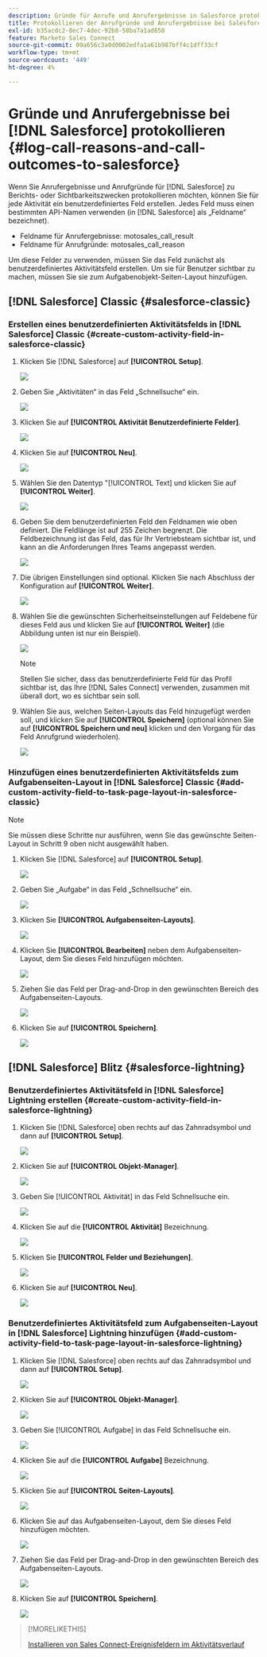 ```yaml
---
description: Gründe für Anrufe und Anrufergebnisse in Salesforce protokollieren - Marketo-Dokumente - Produktdokumentation
title: Protokollieren der Anrufgründe und Anrufergebnisse bei Salesforce
exl-id: b35acdc2-8ec7-4dec-92b8-58ba7a1ad858
feature: Marketo Sales Connect
source-git-commit: 09a656c3a0d0002edfa1a61b987bff4c1dff33cf
workflow-type: tm+mt
source-wordcount: '449'
ht-degree: 4%

---
```


# Gründe und Anrufergebnisse bei [!DNL Salesforce] protokollieren {#log-call-reasons-and-call-outcomes-to-salesforce}

Wenn Sie Anrufergebnisse und Anrufgründe für [!DNL Salesforce] zu Berichts- oder Sichtbarkeitszwecken protokollieren möchten, können Sie für jede Aktivität ein benutzerdefiniertes Feld erstellen. Jedes Feld muss einen bestimmten API-Namen verwenden (in [!DNL Salesforce] als „Feldname“ bezeichnet).

* Feldname für Anrufergebnisse: motosales_call_result
* Feldname für Anrufgründe: motosales_call_reason

Um diese Felder zu verwenden, müssen Sie das Feld zunächst als benutzerdefiniertes Aktivitätsfeld erstellen. Um sie für Benutzer sichtbar zu machen, müssen Sie sie zum Aufgabenobjekt-Seiten-Layout hinzufügen.

## [!DNL Salesforce] Classic {#salesforce-classic}

### Erstellen eines benutzerdefinierten Aktivitätsfelds in [!DNL Salesforce] Classic  {#create-custom-activity-field-in-salesforce-classic}

1. Klicken Sie [!DNL Salesforce] auf **[!UICONTROL Setup]**.

   ![](assets/log-call-reasons-and-call-outcomes-to-salesforce-1.png)

1. Geben Sie „Aktivitäten“ in das Feld „Schnellsuche“ ein.

   ![](assets/log-call-reasons-and-call-outcomes-to-salesforce-2.png)

1. Klicken Sie auf **[!UICONTROL Aktivität Benutzerdefinierte Felder]**.

   ![](assets/log-call-reasons-and-call-outcomes-to-salesforce-3.png)

1. Klicken Sie auf **[!UICONTROL Neu]**.

   ![](assets/log-call-reasons-and-call-outcomes-to-salesforce-4.png)

1. Wählen Sie den Datentyp &quot;[!UICONTROL Text] und klicken Sie auf **[!UICONTROL Weiter]**.

   ![](assets/log-call-reasons-and-call-outcomes-to-salesforce-5.png)

1. Geben Sie dem benutzerdefinierten Feld den Feldnamen wie oben definiert. Die Feldlänge ist auf 255 Zeichen begrenzt. Die Feldbezeichnung ist das Feld, das für Ihr Vertriebsteam sichtbar ist, und kann an die Anforderungen Ihres Teams angepasst werden.

   ![](assets/log-call-reasons-and-call-outcomes-to-salesforce-6.png)

1. Die übrigen Einstellungen sind optional. Klicken Sie nach Abschluss der Konfiguration auf **[!UICONTROL Weiter]**.

   ![](assets/log-call-reasons-and-call-outcomes-to-salesforce-7.png)

1. Wählen Sie die gewünschten Sicherheitseinstellungen auf Feldebene für dieses Feld aus und klicken Sie auf **[!UICONTROL Weiter]** (die Abbildung unten ist nur ein Beispiel).

   ![](assets/log-call-reasons-and-call-outcomes-to-salesforce-8.png)

   >[!NOTE]
   >
   >Stellen Sie sicher, dass das benutzerdefinierte Feld für das Profil sichtbar ist, das Ihre [!DNL Sales Connect] verwenden, zusammen mit überall dort, wo es sichtbar sein soll.

1. Wählen Sie aus, welchen Seiten-Layouts das Feld hinzugefügt werden soll, und klicken Sie auf **[!UICONTROL Speichern]** (optional können Sie auf **[!UICONTROL Speichern und neu]** klicken und den Vorgang für das Feld Anrufgrund wiederholen).

   ![](assets/log-call-reasons-and-call-outcomes-to-salesforce-9.png)

### Hinzufügen eines benutzerdefinierten Aktivitätsfelds zum Aufgabenseiten-Layout in [!DNL Salesforce] Classic {#add-custom-activity-field-to-task-page-layout-in-salesforce-classic}

>[!NOTE]
>
>Sie müssen diese Schritte nur ausführen, wenn Sie das gewünschte Seiten-Layout in Schritt 9 oben nicht ausgewählt haben.

1. Klicken Sie [!DNL Salesforce] auf **[!UICONTROL Setup]**.

   ![](assets/log-call-reasons-and-call-outcomes-to-salesforce-10.png)

1. Geben Sie „Aufgabe“ in das Feld „Schnellsuche“ ein.

   ![](assets/log-call-reasons-and-call-outcomes-to-salesforce-11.png)

1. Klicken Sie **[!UICONTROL Aufgabenseiten-Layouts]**.

   ![](assets/log-call-reasons-and-call-outcomes-to-salesforce-12.png)

1. Klicken Sie **[!UICONTROL Bearbeiten]** neben dem Aufgabenseiten-Layout, dem Sie dieses Feld hinzufügen möchten.

   ![](assets/log-call-reasons-and-call-outcomes-to-salesforce-13.png)

1. Ziehen Sie das Feld per Drag-and-Drop in den gewünschten Bereich des Aufgabenseiten-Layouts.

   ![](assets/log-call-reasons-and-call-outcomes-to-salesforce-14.png)

1. Klicken Sie auf **[!UICONTROL Speichern]**.

   ![](assets/log-call-reasons-and-call-outcomes-to-salesforce-15.png)

## [!DNL Salesforce] Blitz {#salesforce-lightning}

### Benutzerdefiniertes Aktivitätsfeld in [!DNL Salesforce] Lightning erstellen {#create-custom-activity-field-in-salesforce-lightning}

1. Klicken Sie [!DNL Salesforce] oben rechts auf das Zahnradsymbol und dann auf **[!UICONTROL Setup]**.

   ![](assets/log-call-reasons-and-call-outcomes-to-salesforce-16.png)

1. Klicken Sie auf **[!UICONTROL Objekt-Manager]**.

   ![](assets/log-call-reasons-and-call-outcomes-to-salesforce-17.png)

1. Geben Sie [!UICONTROL Aktivität] in das Feld Schnellsuche ein.

   ![](assets/log-call-reasons-and-call-outcomes-to-salesforce-18.png)

1. Klicken Sie auf die **[!UICONTROL Aktivität]** Bezeichnung.

   ![](assets/log-call-reasons-and-call-outcomes-to-salesforce-19.png)

1. Klicken Sie **[!UICONTROL Felder und Beziehungen]**.

   ![](assets/log-call-reasons-and-call-outcomes-to-salesforce-20.png)

1. Klicken Sie auf **[!UICONTROL Neu]**.

   ![](assets/log-call-reasons-and-call-outcomes-to-salesforce-21.png)

### Benutzerdefiniertes Aktivitätsfeld zum Aufgabenseiten-Layout in [!DNL Salesforce] Lightning hinzufügen {#add-custom-activity-field-to-task-page-layout-in-salesforce-lightning}

1. Klicken Sie [!DNL Salesforce] oben rechts auf das Zahnradsymbol und dann auf **[!UICONTROL Setup]**.

   ![](assets/log-call-reasons-and-call-outcomes-to-salesforce-22.png)

1. Klicken Sie auf **[!UICONTROL Objekt-Manager]**.

   ![](assets/log-call-reasons-and-call-outcomes-to-salesforce-23.png)

1. Geben Sie [!UICONTROL Aufgabe] in das Feld Schnellsuche ein.

   ![](assets/log-call-reasons-and-call-outcomes-to-salesforce-24.png)

1. Klicken Sie auf die **[!UICONTROL Aufgabe]** Bezeichnung.

   ![](assets/log-call-reasons-and-call-outcomes-to-salesforce-25.png)

1. Klicken Sie auf **[!UICONTROL Seiten-Layouts]**.

   ![](assets/log-call-reasons-and-call-outcomes-to-salesforce-26.png)

1. Klicken Sie auf das Aufgabenseiten-Layout, dem Sie dieses Feld hinzufügen möchten.

   ![](assets/log-call-reasons-and-call-outcomes-to-salesforce-27.png)

1. Ziehen Sie das Feld per Drag-and-Drop in den gewünschten Bereich des Aufgabenseiten-Layouts.

   ![](assets/log-call-reasons-and-call-outcomes-to-salesforce-28.png)

1. Klicken Sie auf **[!UICONTROL Speichern]**.

   ![](assets/log-call-reasons-and-call-outcomes-to-salesforce-29.png)

>[!MORELIKETHIS]
>
>[Installieren von Sales Connect-Ereignisfeldern im Aktivitätsverlauf](/help/marketo/product-docs/marketo-sales-connect/crm/salesforce-customization/install-sales-connect-event-fields-on-activity-history.md)
